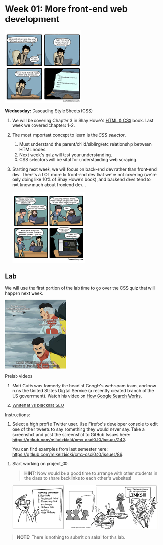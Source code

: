 # Week 01: More front-end web development

<img width='50%' src=img/Strip-Vengeance-de-codeur-650-finalenglish.jpg />

**Wednesday:** Cascading Style Sheets (CSS)

1. We will be covering Chapter 3 in Shay Howe's [HTML & CSS](https://learn.shayhowe.com/html-css/) book.
    Last week we covered chapters 1-2.

1. The most important concept to learn is the *CSS selector*.
    1. Must understand the parent/child/sibling/etc relationship between HTML nodes.
    1. Next week's quiz will test your understanding.
    1. CSS selectors will be vital for understanding web scraping.

1. Starting next week, we will focus on back-end dev rather than front-end dev.
    There's a LOT more to front-end dev that we're not covering (we're only doing like 10% of Shay Howe's book),
    and backend devs tend to not know much about frontend dev...

    <!--
    <img width='40%' src=img/Strip-High-Level-CSS-english650-final-1.jpg />
    &nbsp;
    -->
    <img width='50%' src=img/Strip-CSS-respect-650-finalenglish1.jpg />

## Lab

We will use the first portion of the lab time to go over the CSS quiz that will happen next week.

<img width=40% src=img/photoshop.jpg>

Prelab videos:

1. Matt Cutts was formerly the head of Google's web spam team,
   and now runs the United States Digital Service (a recently created branch of the US government).
   Watch his video on [How Google Search Works](https://www.youtube.com/watch?v=KyCYyoGusqs).

1. [Whitehat vs blackhat SEO](https://www.youtube.com/watch?v=jOSz-uutUfc)

Instructions:

1. Select a high profile Twitter user.
   Use Firefox's developer console to edit one of their tweets to say something they would never say.
   Take a screenshot and post the screenshot to GitHub Issues here: <https://github.com/mikeizbicki/cmc-csci040/issues/242>.

   You can find examples from last semester here: <https://github.com/mikeizbicki/cmc-csci040/issues/86>.

<!--
1. (Optional) How to remove ads/popups/other crap from websites:

    1. uBlock Origin internally uses css selectors to block ads on webpages.
       It contains a large list of these selectors that have been manually curated,
       and all elements on a page that match one of these selectors will be removed from the webpage.
       In this portion of the lab, you will explore how to create these rules for yourself to block content on a webpage.
       
    1. First, you'll need to find a webpage that has content on it that you want to block.
       I recommend using https://nytimes.com and blocking the blue login buttons on the top-right of the screen.
       (Because this is a popular webpage, there are already rules for blocking all the ads and paywall popups,
       so we can't add rules for these.)

    1. Follow the instructions on [this webpage](https://www.ghacks.net/2017/02/21/ublock-origin-how-to-remove-any-element-from-a-page-permanently/) to create a rule for blocking the popup permanently with uBlock Origin. 

    1. If you'd like to learn more details about the rules uBlock Origin uses,
       you can visit [this webpage](https://adblockplus.org/filter-cheatsheet#elementhideemulation).
-->

1. Start working on project_00.

   > **HINT:** Now would be a good time to arrange with other students in the class to share backlinks to each other's websites!

    <img width='100%' src=img/comic14.gif />

> **NOTE:**
> There is nothing to submit on sakai for this lab.
